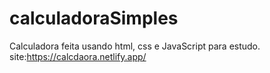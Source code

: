 # calculadoraSimples
Calculadora feita usando html, css e JavaScript para estudo.
site:https://calcdaora.netlify.app/
